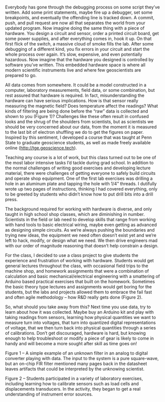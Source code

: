 Everybody has gone through the debugging process on some script they’ve written.
Add some print statements, maybe fire up a debugger, set some breakpoints, and
eventually the offending line is tracked down. A commit, push, and pull request
are now all that separates the world from your updated program. Now imagine
doing the same thing with a piece of hardware. You design a circuit and sensor,
order a printed circuit board, get some power supplies, and after everything
comes in, hook it up. On that first flick of the switch, a massive cloud of
smoke fills the lab. After some debugging of a different kind, you fix errors in
your circuit and start the whole process over again. It’s slow, expensive, and
even potentially hazardous. Now imagine that the hardware you designed is
controlled by software you’ve written. This embedded hardware space is where all
modern scientific instruments live and where few geoscientists are prepared to
go.

All data comes from somewhere. It could be a model constructed in a computer,
laboratory measurements, field data, or some combination, but rest assured that
hardware is required. In fact, misunderstanding the hardware can have serious
implications. How is that sensor really measuring the magnetic field? Does
temperature affect the readings? What kinds of filtering are being done before
the “raw” data is collected and shown to you (Figure 1)? Challenges like these
often result in confused looks and the shrug of the shoulders from scientists,
but as scientists we should be very concerned about our data, from the moment it
is measured to the last bit of electron shuffling we do to get the figures on
paper. Inspired by this sentiment, I developed a course that was taught at Penn
State to graduate geoscience students, as well as made freely available online
(http://tge.geoscience.tech).

Teaching any course is a lot of work, but this class turned out to be one of the
most labor intensive tasks I’d tackle during grad school. In addition to the
normal challenges of writing good exercises and developing lecture material,
there were challenges of getting everyone to safely build circuits and operate
shop equipment. One of the first lab exercises was drilling a hole in an
aluminum plate and tapping the hole with 1/4” threads. I dutifully wrote up two
pages of instructions, thinking I had covered everything, only to be greeted by
students who didn’t know how to put drill bits into a drill press.

The background required for working with hardware is diverse, and only taught in
high school shop classes, which are diminishing in number. Scientists in the
field or lab need to develop skills that range from working with hand tools to
basic electrical wiring, maybe even getting as advanced as designing simple
circuits. As we’re always pushing the boundaries and trying new ideas, the
equipment we need often doesn’t exist yet and we’re left to hack, modify, or
design what we need. We then drive engineers mad with our order of magnitude
reasoning that doesn’t help constrain a design.

For the class, I decided to use a class project to give students the experience
and frustration of working with hardware. Students would get general lectures
throughout the class, with occasional field trips to the machine shop, and
homework assignments that were a combination of calculation and basic
mechanical/electrical engineering with a smattering of Arduino based practical
exercises that built on the homework. Sometimes the basic theory type lectures
and assignments would get boring for the students, but the labs and projects
allowed them to embrace the fail fast and often agile methodology – how R&D
really gets done (Figure 2).

So, what should you take away from this? Next time you use data, try to learn
about how it was collected. Maybe buy an Arduino kit and play with taking
readings from sensors, learning how physical quantities we want to measure turn
into voltages, that turn into quantized digital representations of voltage, that
we then turn back into physical quantities through a series of calibrations.
Don’t get discouraged, hardware is hard, but knowing enough to help troubleshoot
or modify a piece of gear is likely to come in handy and will become a more
sought after skill as time goes on!

Figure 1 – A simple example of an unknown filter in an analog to digital
converter playing with data. The input to the system is a pure square-wave, but
an on-chip FIR filter mentioned many pages back in the datasheet leaves
artifacts that could be interpreted by the unknowing scientist.

Figure 2 – Students participated in a variety of laboratory exercises, including
learning how to calibrate sensors such as load cells and displacements
transducers. In the activity, they began to get a real understanding of
instrument error sources.
